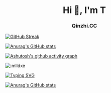 <h1 align="center">Hi 👋, I'm T</h1>
<h3 align="center">Qinzhi.CC</h3>


[![GitHub Streak](https://streak-stats.demolab.com?user=dengqinzhi&theme=vue&locale=zh&date_format=j%2Fn%5B%2FY%5D)](https://git.io/streak-stats)



[![Anurag's GitHub stats](https://github-readme-stats.vercel.app/api?username=dengqinzhi)](https://github.com/anuraghazra/github-readme-stats)


[![Ashutosh's github activity graph](https://github-readme-activity-graph.cyclic.app/graph?username=dengqinzhi&bg_color=d4d3d4&color=003f7a&line=ff8a05&point=f00505&area=true&hide_border=true)](https://github.com/ashutosh00710/github-readme-activity-graph)


![:mlldxe](https://count.getloli.com/get/@:dengqinzhi?theme=asoul) 





[![Typing SVG](https://readme-typing-svg.demolab.com?font=Fira+Code&weight=600&size=30&pause=1000&color=F722D6&width=435&lines=%E6%AC%A2%E8%BF%8E%E5%85%89%E4%B8%B4%E9%82%93%E5%85%88%E7%94%9F%E7%9A%84%E5%8D%9A%E5%AE%A2;https%3A%2F%2Fqinzhi.cc)](https://git.io/typing-svg)


[![Anurag's GitHub stats](https://github-readme-stats.vercel.app/api?username=dengqinzhi)](https://github.com/anuraghazra/github-readme-stats)

